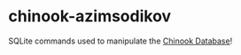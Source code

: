 # chinook-azimsodikov
SQLite commands used to manipulate the [Chinook Database](http://chinookdatabase.codeplex.com/)!